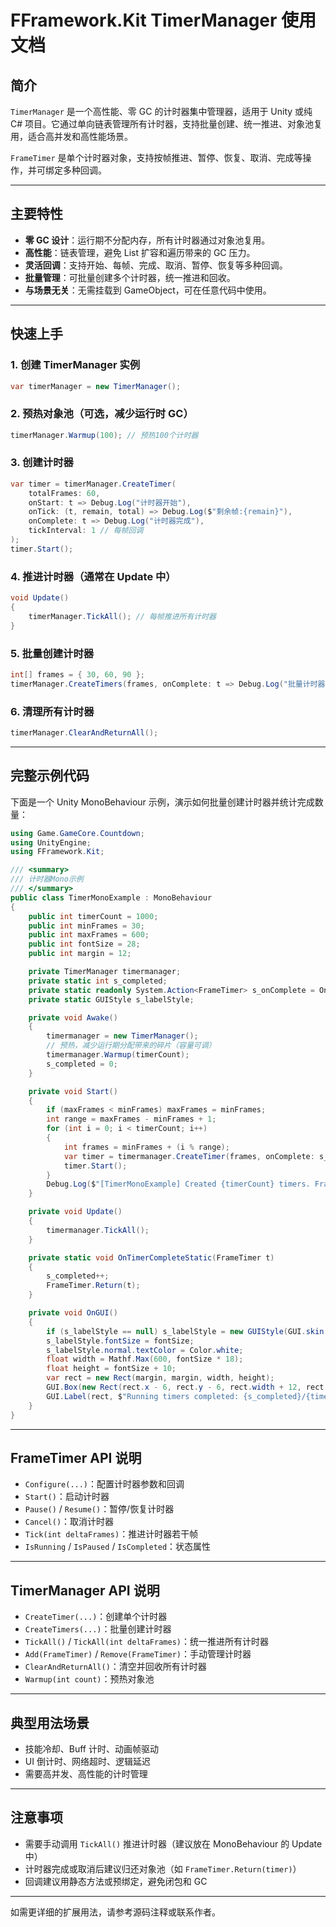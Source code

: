 # FFramework.Kit TimerManager 使用文档

## 简介

`TimerManager` 是一个高性能、零 GC 的计时器集中管理器，适用于 Unity 或纯 C# 项目。它通过单向链表管理所有计时器，支持批量创建、统一推进、对象池复用，适合高并发和高性能场景。

`FrameTimer` 是单个计时器对象，支持按帧推进、暂停、恢复、取消、完成等操作，并可绑定多种回调。

---

## 主要特性

- **零 GC 设计**：运行期不分配内存，所有计时器通过对象池复用。
- **高性能**：链表管理，避免 List 扩容和遍历带来的 GC 压力。
- **灵活回调**：支持开始、每帧、完成、取消、暂停、恢复等多种回调。
- **批量管理**：可批量创建多个计时器，统一推进和回收。
- **与场景无关**：无需挂载到 GameObject，可在任意代码中使用。

---

## 快速上手

### 1. 创建 TimerManager 实例

```csharp
var timerManager = new TimerManager();
```

### 2. 预热对象池（可选，减少运行时 GC）

```csharp
timerManager.Warmup(100); // 预热100个计时器
```

### 3. 创建计时器

```csharp
var timer = timerManager.CreateTimer(
    totalFrames: 60,
    onStart: t => Debug.Log("计时器开始"),
    onTick: (t, remain, total) => Debug.Log($"剩余帧:{remain}"),
    onComplete: t => Debug.Log("计时器完成"),
    tickInterval: 1 // 每帧回调
);
timer.Start();
```

### 4. 推进计时器（通常在 Update 中）

```csharp
void Update()
{
    timerManager.TickAll(); // 每帧推进所有计时器
}
```

### 5. 批量创建计时器

```csharp
int[] frames = { 30, 60, 90 };
timerManager.CreateTimers(frames, onComplete: t => Debug.Log("批量计时器完成"));
```

### 6. 清理所有计时器

```csharp
timerManager.ClearAndReturnAll();
```

---

## 完整示例代码

下面是一个 Unity MonoBehaviour 示例，演示如何批量创建计时器并统计完成数量：

```csharp
using Game.GameCore.Countdown;
using UnityEngine;
using FFramework.Kit;

/// <summary>
/// 计时器Mono示例
/// </summary>
public class TimerMonoExample : MonoBehaviour
{
	public int timerCount = 1000;
	public int minFrames = 30;
	public int maxFrames = 600;
	public int fontSize = 28;
	public int margin = 12;

	private TimerManager timermanager;
	private static int s_completed;
	private static readonly System.Action<FrameTimer> s_onComplete = OnTimerCompleteStatic;
	private static GUIStyle s_labelStyle;

	private void Awake()
	{
		timermanager = new TimerManager();
		// 预热，减少运行期分配带来的碎片（容量可调）
		timermanager.Warmup(timerCount);
		s_completed = 0;
	}

	private void Start()
	{
		if (maxFrames < minFrames) maxFrames = minFrames;
		int range = maxFrames - minFrames + 1;
		for (int i = 0; i < timerCount; i++)
		{
			int frames = minFrames + (i % range);
			var timer = timermanager.CreateTimer(frames, onComplete: s_onComplete, tickInterval: 10);
			timer.Start();
		}
		Debug.Log($"[TimerMonoExample] Created {timerCount} timers. Frames [{minFrames},{maxFrames}] Range={range}");
	}

	private void Update()
	{
		timermanager.TickAll();
	}

	private static void OnTimerCompleteStatic(FrameTimer t)
	{
		s_completed++;
		FrameTimer.Return(t);
	}

	private void OnGUI()
	{
		if (s_labelStyle == null) s_labelStyle = new GUIStyle(GUI.skin.label);
		s_labelStyle.fontSize = fontSize;
		s_labelStyle.normal.textColor = Color.white;
		float width = Mathf.Max(600, fontSize * 18);
		float height = fontSize + 10;
		var rect = new Rect(margin, margin, width, height);
		GUI.Box(new Rect(rect.x - 6, rect.y - 6, rect.width + 12, rect.height + 12), GUIContent.none);
		GUI.Label(rect, $"Running timers completed: {s_completed}/{timerCount}", s_labelStyle);
	}
}

```

---

## FrameTimer API 说明

- `Configure(...)`：配置计时器参数和回调
- `Start()`：启动计时器
- `Pause()` / `Resume()`：暂停/恢复计时器
- `Cancel()`：取消计时器
- `Tick(int deltaFrames)`：推进计时器若干帧
- `IsRunning` / `IsPaused` / `IsCompleted`：状态属性

---

## TimerManager API 说明

- `CreateTimer(...)`：创建单个计时器
- `CreateTimers(...)`：批量创建计时器
- `TickAll()` / `TickAll(int deltaFrames)`：统一推进所有计时器
- `Add(FrameTimer)` / `Remove(FrameTimer)`：手动管理计时器
- `ClearAndReturnAll()`：清空并回收所有计时器
- `Warmup(int count)`：预热对象池

---

## 典型用法场景

- 技能冷却、Buff 计时、动画帧驱动
- UI 倒计时、网络超时、逻辑延迟
- 需要高并发、高性能的计时管理

---

## 注意事项

- 需要手动调用 `TickAll()` 推进计时器（建议放在 MonoBehaviour 的 Update 中）
- 计时器完成或取消后建议归还对象池（如 `FrameTimer.Return(timer)`）
- 回调建议用静态方法或预绑定，避免闭包和 GC

---

如需更详细的扩展用法，请参考源码注释或联系作者。
